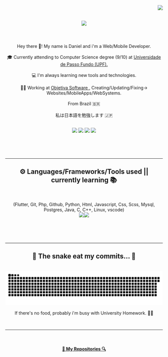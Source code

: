 <img align="right" src="https://visitor-badge.laobi.icu/badge?page_id=DNMaroni.DNMaroni">

<h1 align="center">
  <a href="https://git.io/typing-svg">
    <img src="https://readme-typing-svg.herokuapp.com/?lines=Welcome!+👋;I'm+Daniel+Maroni!;&center=true&size=30">
  </a>
</h1>

<br>
<p align="center">
  Hey there 👋! My name is Daniel and i'm a Web/Mobile Developer.
  <br>
  <br>
  🎓 Currently attending to Computer Science degree (9/10) at <a href="https://upf.br/"> Universidade de Passo Fundo (UPF).</a>
  <br>
  <br>
  💻 I'm always learning new tools and technologies.
  <br>
  <br>
  🧑‍💼 Working at <a href="https://objetivasoftware.com.br/"> Objetiva Software </a>, Creating/Updating/Fixing-> Websites/MobileApps/WebSystems.
  <br>
  <br>
  From Brazil 🇧🇷
  <br>
  <br>
  私は日本語を勉強します 🇯🇵
  <br>
</p>

<br>

<div align="center"> 
  <a href="https://www.youtube.com/channel/UC-AMmpyVYPLGOt31jUARpoQ" target="_blank"><img src="https://img.shields.io/badge/YouTube-FF0000?style=for-the-badge&logo=youtube&logoColor=white" target="_blank"></a>
  <a href = "mailto:169481@upf.br"><img src="https://img.shields.io/badge/-Gmail-%23333?style=for-the-badge&logo=gmail&logoColor=white" target="_blank"></a>
  <a href="https://www.linkedin.com/in/daniel-maroni-6426a7175/" target="_blank"><img src="https://img.shields.io/badge/-LinkedIn-%230077B5?style=for-the-badge&logo=linkedin&logoColor=white" target="_blank"></a>
  <a href="https://instagram.com/orewadanieru/" target="_blank"><img src="https://img.shields.io/badge/Instagram-E4405F?style=for-the-badge&logo=instagram&logoColor=white" target="_blank"></a> 
 
</div>

<br><br><br>

<hr>
<h2 align="center">⚙️ Languages/Frameworks/Tools used  || currently learning 📚</h2>
<br>
<p align="center">
    (Flutter, Git, Php, Github, Python, Html, Javascript, Css, Scss, Mysql, Postgres, Java, C, C++, Linux, vscode)<br>
    <img src="https://skillicons.dev/icons?i=flutter,git,php,github,python,html,javascript,css,scss" /><img src="https://skillicons.dev/icons?i=mysql,postgres,java,c,cpp,linux,vscode" />
    
</p>
<br><br><br>
<hr>

<div align="center">
  <h2>🐍 The snake eat my commits... 🐍</h2>
  <br>
  <img alt="snake eating my contribution" src="https://github.com/DNMaroni/DNMaroni/blob/output/github-contribution-grid-snake.svg">
  <br>
  <p align="center">If there's no food, probably i'm busy with University Homework. 🍴🐍 </p>
  <br>
</div>

<hr>

<br>

<h4 align="center">
  <a href="https://github.com/DNMaroni?tab=repositories" title="Show Repositories">🔎 My Repositories 🔍</a>
</h4>
